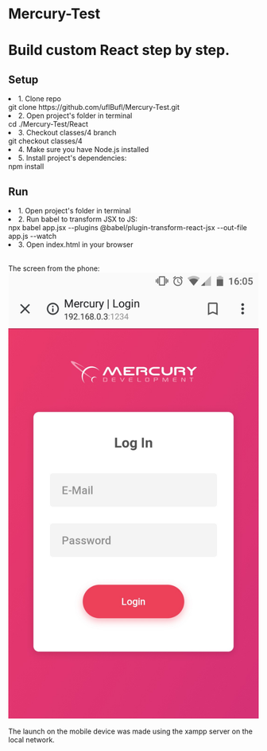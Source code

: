 # Mercury-Test

<h1>Build custom React step by step.</h1>
<h2>Setup</h2>
<li>1. Clone repo</li>
git clone https://github.com/uflBufl/Mercury-Test.git

<li>2. Open project's folder in terminal</li>
cd ./Mercury-Test/React

<li>3. Checkout classes/4 branch</li>
git checkout classes/4

<li>4. Make sure you have Node.js installed</li>

<li>5. Install project's dependencies:</li>
npm install
<h2>Run</h2>
<li>1. Open project's folder in terminal</li>
<li>2. Run babel to transform JSX to JS:</li>
npx babel app.jsx --plugins @babel/plugin-transform-react-jsx --out-file app.js --watch
<li>3. Open index.html in your browser</li>

<br>





The screen from the phone:
![Скриншот с телефона](React/image.png)

The launch on the mobile device was made using the xampp server on the local network.

